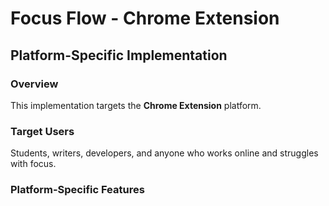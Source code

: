 # Focus Flow - Chrome Extension

## Platform-Specific Implementation

### Overview
This implementation targets the **Chrome Extension** platform.

### Target Users
Students, writers, developers, and anyone who works online and struggles with focus.

### Platform-Specific Features
